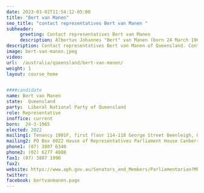 ```yaml
---
date: 2023-03-02T11:54:12-05:00
title: "Bert van Manen"
seo_title: "contact representatives Bert van Manen "
subheader:
     greeting: Contact representatives Bert van Manen
     description: Albertus Johannes "Bert" van Manen (born 24 March 1965) is an Australian politician who has been a member of the House of Representatives since the 2010 federal election, representing the Division of Forde. He is a member of the Liberal National Party of Queensland and sits with the Liberal Party in federal parliament. He has been the party's chief whip in the House of Representatives since July 2019.
description: Contact representatives Bert van Manen of Queensland. Contact information for Bert van Manen includes email address, phone number, and mailing address.
image: bert-van-manen.jpeg
video:
url:  /australia/queensland/bert-van-manen/
weight: 1
layout: course_home


####candidate
name: Bert van Manen
state:	Queensland
party:	Liberal National Party of Queensland
role: Representative
inoffice: current
born:  24-3-1965
elected: 2022
mailing1: Tenancy 1001F, first floor 114-118 George Street Beenleigh, QLD, 4207
mailing2: PO Box 6022 House of Representatives Parliament House Canberra ACT 2600
phone1:	(07) 3807 6340
phone2: (02) 6277 4088
fax1: (07) 3807 1990
fax2:
website: https://www.aph.gov.au/Senators_and_Members/Parliamentarian?MPID=188315
twitter:
facebook: bertvanmanen.page
---
```

